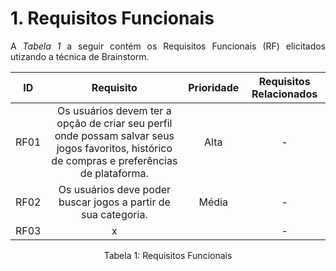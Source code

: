 # 1. Requisitos Funcionais

<p align="justify">A <i>Tabela 1</i> a seguir contém os Requisitos Funcionais (RF) elicitados utizando a técnica de Brainstorm.</p>

| ID   |                                 Requisito                                 | Prioridade | Requisitos Relacionados |
| :--: | :-----------------------------------------------------------------------: | :--------: | :---------: |
| RF01 | Os usuários devem ter a opção de criar seu perfil onde possam salvar seus jogos favoritos, histórico de compras e preferências de plataforma.  |    Alta        |     -        |
| RF02 | Os usuários deve poder buscar jogos a partir de sua categoria.|      Média      | - |
| RF03 |              x                                                            |            |     -       |



<div style="text-align: center">
<p>Tabela 1: Requisitos Funcionais</p>
</div>

